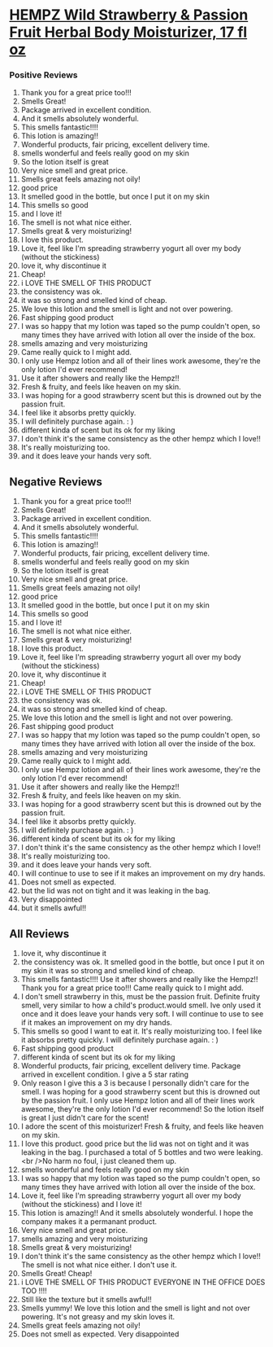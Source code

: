 # [HEMPZ Wild Strawberry &amp; Passion Fruit Herbal Body Moisturizer, 17 fl oz](https://products.checkmycream.com/products/HEMPZ-Wild-Strawberry-and-Passion-Fruit-Herbal-Body-Moisturizer-17-fl-oz.html)

### Positive Reviews

<ol>
      <li>Thank you for a great price too!!!</li>
      <li>Smells Great!  </li>
      <li>Package arrived in excellent condition.</li>
      <li>And it smells absolutely wonderful.</li>
      <li>This smells fantastic!!!!</li>
      <li>This lotion is amazing!!</li>
      <li>Wonderful products, fair pricing, excellent delivery time.</li>
      <li>smells wonderful and feels really good on my skin</li>
      <li>So the lotion itself is great</li>
      <li>Very nice smell and great price.</li>
      <li>Smells great feels amazing not oily!</li>
      <li>good price</li>
      <li>It smelled good in the bottle, but once I put it on my skin</li>
      <li>This smells so good</li>
      <li>and I love it!</li>
      <li>The smell is not what nice either.</li>
      <li>Smells great &amp; very moisturizing!</li>
      <li>I love this product.</li>
      <li>Love it, feel like I&#x27;m spreading strawberry yogurt all over my body (without the stickiness)</li>
      <li>love it, why discontinue it</li>
      <li>Cheap!</li>
      <li>i LOVE THE SMELL OF THIS PRODUCT</li>
      <li>the consistency was ok.  </li>
      <li>it was so strong and smelled kind of cheap.</li>
      <li>We love this lotion and the smell is light and not over powering.</li>
      <li>Fast shipping good product</li>
      <li>I was so happy that my lotion was taped so the pump couldn&#x27;t open, so many times they have arrived with lotion all over the inside of the box.</li>
      <li>smells amazing and very moisturizing</li>
      <li>Came really quick to I might add.</li>
      <li>I only use Hempz lotion and all of their lines work awesome, they&#x27;re the only lotion I&#x27;d ever recommend!</li>
      <li>Use it after showers and really like the Hempz!!</li>
      <li>Fresh &amp; fruity, and feels like heaven on my skin.</li>
      <li>I was hoping for a good strawberry scent but this is drowned out by the passion fruit.</li>
      <li>I feel like it absorbs pretty quickly.</li>
      <li>I will definitely purchase again.  : )</li>
      <li>different kinda of scent but its ok for my liking</li>
      <li>I don&#x27;t think it&#x27;s the same consistency as the other hempz which I love!!</li>
      <li>It&#x27;s really moisturizing too.</li>
      <li>and it does leave your hands very soft.</li>
</ol>


<h2>Negative Reviews</h2>
<ol>
<li> Thank you for a great price too!!!</li>
<li> Smells Great!  </li>
<li> Package arrived in excellent condition.</li>
<li> And it smells absolutely wonderful.</li>
<li> This smells fantastic!!!!</li>
<li> This lotion is amazing!!</li>
<li> Wonderful products, fair pricing, excellent delivery time.</li>
<li> smells wonderful and feels really good on my skin</li>
<li> So the lotion itself is great</li>
<li> Very nice smell and great price.</li>
<li> Smells great feels amazing not oily!</li>
<li> good price</li>
<li> It smelled good in the bottle, but once I put it on my skin</li>
<li> This smells so good</li>
<li> and I love it!</li>
<li> The smell is not what nice either.</li>
<li> Smells great &amp; very moisturizing!</li>
<li> I love this product.</li>
<li> Love it, feel like I&#x27;m spreading strawberry yogurt all over my body (without the stickiness)</li>
<li> love it, why discontinue it</li>
<li> Cheap!</li>
<li> i LOVE THE SMELL OF THIS PRODUCT</li>
<li> the consistency was ok.  </li>
<li> it was so strong and smelled kind of cheap.</li>
<li> We love this lotion and the smell is light and not over powering.</li>
<li> Fast shipping good product</li>
<li> I was so happy that my lotion was taped so the pump couldn&#x27;t open, so many times they have arrived with lotion all over the inside of the box.</li>
<li> smells amazing and very moisturizing</li>
<li> Came really quick to I might add.</li>
<li> I only use Hempz lotion and all of their lines work awesome, they&#x27;re the only lotion I&#x27;d ever recommend!</li>
<li> Use it after showers and really like the Hempz!!</li>
<li> Fresh &amp; fruity, and feels like heaven on my skin.</li>
<li> I was hoping for a good strawberry scent but this is drowned out by the passion fruit.</li>
<li> I feel like it absorbs pretty quickly.</li>
<li> I will definitely purchase again.  : )</li>
<li> different kinda of scent but its ok for my liking</li>
<li> I don&#x27;t think it&#x27;s the same consistency as the other hempz which I love!!</li>
<li> It&#x27;s really moisturizing too.</li>
<li> and it does leave your hands very soft.</li>
<li> I will continue to use to see if it makes an improvement on my dry hands.</li>
<li> Does not smell as expected.</li>
<li> but the lid was not on tight and it was leaking in the bag.</li>
<li> Very disappointed</li>
<li> but it smells awful!!</li>
</ol>

<h2>All Reviews</h2>

<ol>
    <li> love it, why discontinue it</li>
    <li> the consistency was ok.  It smelled good in the bottle, but once I put it on my skin it was so strong and smelled kind of cheap.</li>
    <li> This smells fantastic!!!! Use it after showers and really like the Hempz!! Thank you for a great price too!!! Came really quick to I might add.</li>
    <li> I don&#x27;t smell strawberry in this, must be the passion fruit. Definite fruity smell, very similar to how a child&#x27;s product.would smell. Ive only used it once and it does leave your hands very soft. I will continue to use to see if it makes an improvement on my dry hands.</li>
    <li> This smells so good I want to eat it. It&#x27;s really moisturizing too. I feel like it absorbs pretty quickly. I will definitely purchase again.  : )</li>
    <li> Fast shipping good product</li>
    <li> different kinda of scent but its ok for my liking</li>
    <li> Wonderful products, fair pricing, excellent delivery time. Package arrived in excellent condition. I give a 5 star rating</li>
    <li> Only reason I give this a 3 is because I personally didn&#x27;t care for the smell. I was hoping for a good strawberry scent but this is drowned out by the passion fruit. I only use Hempz lotion and all of their lines work awesome, they&#x27;re the only lotion I&#x27;d ever recommend! So the lotion itself is great I just didn&#x27;t care for the scent!</li>
    <li> I adore the scent of this moisturizer! Fresh &amp; fruity, and feels like heaven on my skin.</li>
    <li> I love this product. good price but the lid was not on tight and it was leaking in the bag. I purchased a total of 5 bottles and two were leaking.&lt;br /&gt;No harm no foul, i just  cleaned them up.</li>
    <li> smells wonderful and feels really good on my skin</li>
    <li> I was so happy that my lotion was taped so the pump couldn&#x27;t open, so many times they have arrived with lotion all over the inside of the box.</li>
    <li> Love it, feel like I&#x27;m spreading strawberry yogurt all over my body (without the stickiness) and I love it!</li>
    <li> This lotion is amazing!! And it smells absolutely wonderful. I hope the company makes it a permanant product.</li>
    <li> Very nice smell and great price.</li>
    <li> smells amazing and very moisturizing</li>
    <li> Smells great &amp; very moisturizing!</li>
    <li> I don&#x27;t think it&#x27;s the same consistency as the other hempz which I love!! The smell is not what nice either. I don&#x27;t use it.</li>
    <li> Smells Great!  Cheap!</li>
    <li> i LOVE THE SMELL OF THIS PRODUCT EVERYONE IN THE OFFICE DOES TOO !!!!</li>
    <li> Still like the texture but it smells awful!!</li>
    <li> Smells yummy! We love this lotion and the smell is light and not over powering. It&#x27;s not greasy and my skin loves it.</li>
    <li> Smells great feels amazing not oily!</li>
    <li> Does not smell as expected. Very disappointed</li>
</ol>





